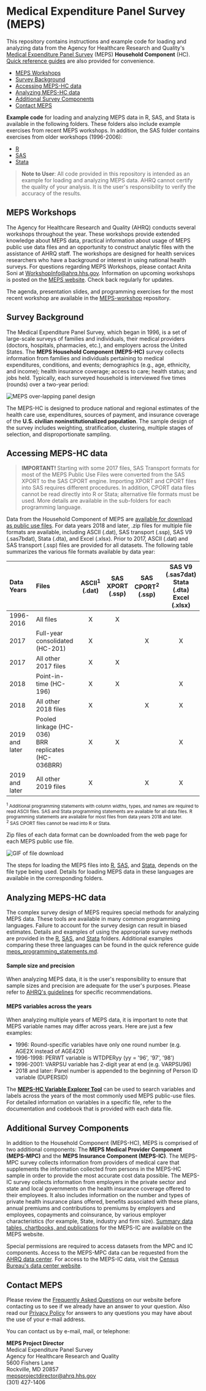 # Medical Expenditure Panel Survey (MEPS) <!-- omit in toc -->

This repository contains instructions and example code for loading and analyzing data from the Agency for Healthcare Research and Quality's [Medical Expenditure Panel Survey](https://meps.ahrq.gov/mepsweb/) (MEPS) <b>Household Component</b> (HC). [Quick reference guides](Quick_Reference_Guides) are also provided for convenience.

- [MEPS Workshops](#meps-workshops)
- [Survey Background](#survey-background)
- [Accessing MEPS-HC data](#accessing-meps-hc-data)
- [Analyzing MEPS-HC data](#analyzing-meps-hc-data)
- [Additional Survey Components](#additional-survey-components)
- [Contact MEPS](#contact-meps)

<b>Example code</b> for loading and analyzing MEPS data in R, SAS, and Stata is available in the following folders. These folders also include example exercises from recent MEPS workshops. In addition, the SAS folder contains exercises from older workshops (1996-2006):
 * [R](R) <br>
 * [SAS](SAS) <br>
 * [Stata](Stata) <br>

 > **Note to User**: All code provided in this repository is intended as an example for loading and analyzing MEPS data. AHRQ cannot certify the quality of your analysis. It is the user's responsibility to verify the accuracy of the results.

## MEPS Workshops

The Agency for Healthcare Research and Quality (AHRQ) conducts several workshops throughout the year. These workshops provide extended knowledge about MEPS data, practical information about usage of MEPS public use data files and an opportunity to construct analytic files with the assistance of AHRQ staff. The workshops are designed for health services researchers who have a background or interest in using national health surveys. For questions regarding MEPS Workshops, please contact Anita Soni at [WorkshopInfo@ahrq.hhs.gov](mailto:WorkshopInfo@ahrq.hhs.gov). Information on upcoming workshops is posted on the [MEPS website](https://meps.ahrq.gov/about_meps/workshops_events.jsp). Check back regularly for updates.

The agenda, presentation slides, and programming exercises for the most recent workshop are available in the [MEPS-workshop](https://github.com/HHS-AHRQ/MEPS-workshop) repository.


## Survey Background
The Medical Expenditure Panel Survey, which began in 1996, is a set of large-scale surveys of families and individuals, their medical providers (doctors, hospitals, pharmacies, etc.), and employers across the United States. The <b>MEPS Household Component (MEPS-HC)</b> survey collects information from families and individuals pertaining to medical expenditures, conditions, and events; demographics (e.g., age, ethnicity, and income); health insurance coverage; access to care; health status; and jobs held. Typically, each surveyed household is interviewed five times (rounds) over a two-year period:

![MEPS over-lapping panel design](_images/panel_design.png)

The MEPS-HC is designed to produce national and regional estimates of the health care use, expenditures, sources of payment, and insurance coverage of the <b>U.S. civilian noninstitutionalized population</b>. The sample design of the survey includes weighting, stratification, clustering, multiple stages of selection, and disproportionate sampling.

## Accessing MEPS-HC data

> <b> IMPORTANT! </b> Starting with some 2017 files, SAS Transport formats for most of the MEPS Public Use Files were converted from the SAS XPORT to the SAS CPORT engine. Importing XPORT and CPORT files into SAS requires different procedures. In addition, CPORT data files cannot be read directly into R or Stata; alternative file formats must be used. More details are available in the sub-folders for each programming language.

Data from the Household Component of MEPS are [available for download as public use files](https://meps.ahrq.gov/mepsweb/data_stats/download_data_files.jsp). For data years 2018 and later, .zip files for multiple file formats are available, including ASCII (.dat), SAS transport (.ssp), SAS V9 (.sas7bdat), Stata (.dta), and Excel (.xlsx). Prior to 2017, ASCII (.dat) and SAS transport (.ssp) files are provided for all datasets. The following table summarizes the various file formats available by data year:



|Data Years     |Files     |ASCII<sup>1</sup>  <br>(.dat) |SAS XPORT <br>(.ssp) |SAS CPORT<sup>2</sup><br>(.ssp) |SAS V9 (.sas7dat) <br> Stata (.dta) <br> Excel (.xlsx) |
|:--------------|:-----------------------------------|:-----------:|:------------:|:--:|:--:|
|1996-2016      |All files                           |X            |X             |    |    |
|2017           |Full-year consolidated (HC-201)     |X            |              |X   |X   |
|2017           |All other 2017 files                |X            |X             |    |    |
|2018           |Point-in-time (HC-196)              |X            |X             |    |X   |
|2018           |All other 2018 files                |X            |              |X   |X   |
|2019 and later |Pooled linkage (HC-036) <br>BRR replicates (HC-036BRR)  |X  |X   |    |X   |
|2019 and later |All other 2019 files                |X            |              |X   |X   |

<sub><sup>1</sup> Additional programming statements with column widths, types, and names are required to read ASCII files. SAS and Stata programming statements are available for all data files. R programming statements are available for most files from data years 2018 and later.
<br><sup>2</sup> SAS CPORT files cannot be read into R or Stata.</sub>

Zip files of each data format can be downloaded from the web page for each MEPS public use file. 

![GIF of file download](_images/download-video.gif)

The steps for loading the MEPS files into [R](R), [SAS](SAS), and [Stata](Stata), depends on the file type being used. Details for loading MEPS data in these languages are available in the corresponding folders.


## Analyzing MEPS-HC data
The complex survey design of MEPS requires special methods for analyzing MEPS data. These tools are available in many common programming languages. Failure to account for the survey design can result in biased estimates. Details and examples of using the appropriate survey methods are provided in the [R](R), [SAS](SAS), and [Stata](Stata) folders. Additional examples comparing these three languages can be found in the quick reference guide [meps_programming_statements.md](Quick_Reference_Guides/meps_programming_statements.md).

#### Sample size and precision <!-- omit in toc -->

When analyzing MEPS data, it is the user's responsibility to ensure that sample sizes and precision are adequate for the user's purposes. Please refer to [AHRQ's guidelines](https://meps.ahrq.gov/survey_comp/precision_guidelines.shtml) for specific recommendations.

#### MEPS variables across the years <!-- omit in toc -->

When analyzing multiple years of MEPS data, it is important to note that MEPS variable names may differ across years. Here are just a few examples:

* 1996: Round-specific variables have only one round number (e.g. AGE2X instead of AGE42X)
* 1996-1998: PERWT variable is WTDPERyy (yy = '96', '97', '98')
* 1996-2001: VARPSU variable has 2-digit year at end (e.g. VARPSU96)
* 2018 and later: Panel number is appended to the beginning of Person ID variable (DUPERSID)

The <b>[MEPS-HC Variable Explorer Tool](https://datatools.ahrq.gov/meps-hc#varexpLabel)</b> can be used to search variables and labels across the years of the most commonly used MEPS public-use files. For detailed information on variables in a specific file, refer to the documentation and codebook that is provided with each data file.


## Additional Survey Components

In addition to the Household Component (MEPS-HC), MEPS is comprised of two additional components: The <b>MEPS Medical Provider Component (MEPS-MPC)</b> and the <b>MEPS Insurance Component (MEPS-IC)</b>. The MEPS-MPC survey collects information from providers of medical care that supplements the information collected from persons in the MEPS-HC sample in order to provide the most accurate cost data possible. The MEPS-IC survey collects information from employers in the private sector and state and local governments on the health insurance coverage offered to their employees. It also includes information on the number and types of private health insurance plans offered, benefits associated with these plans, annual premiums and contributions to premiums by employers and employees, copayments and coinsurance, by various employer characteristics (for example, State, industry and firm size). [Summary data tables, chartbooks, and publications](https://meps.ahrq.gov/mepsweb/survey_comp/Insurance.jsp) for the MEPS-IC are available on the MEPS website.

Special permissions are required to access datasets from the MPC and IC components. Access to the MEPS-MPC data can be requested from the [AHRQ data center](https://meps.ahrq.gov/mepsweb/data_stats/onsite_datacenter.jsp). For access to the MEPS-IC data, visit the [Census Bureau's data center website](http://www.census.gov/ces/rdcresearch/).

## Contact MEPS

Please review the [Frequently Asked Questions](https://meps.ahrq.gov/mepsweb/about_meps/faq_results.jsp?ChooseTopic=All+Categories&keyword=&Submit2=Search) on our website before contacting us to see if we already have an answer to your question. Also read our [Privacy Policy](https://meps.ahrq.gov/mepsweb/privacy_policy.jsp) for answers to any questions you may have about the use of your e-mail address.

You can contact us by e-mail, mail, or telephone:

<b>MEPS Project Director</b><br>
Medical Expenditure Panel Survey<br>
Agency for Healthcare Research and Quality<br>
5600 Fishers Lane<br>
Rockville, MD 20857<br>
[mepsprojectdirector@ahrq.hhs.gov](mailto:mepsprojectdirector@ahrq.hhs.gov)<br>
(301) 427-1406<br>
